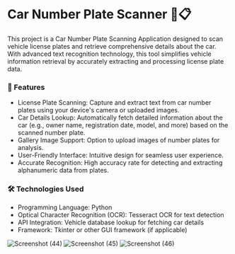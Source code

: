 
# Car Number Plate Scanner 🚗📋

This project is a Car Number Plate Scanning Application designed to scan vehicle license plates and retrieve comprehensive details about the car. With advanced text recognition technology, this tool simplifies vehicle information retrieval by accurately extracting and processing license plate data.

### 🔑 Features
* License Plate Scanning: Capture and extract text from car number plates using your device's camera or uploaded images.
* Car Details Lookup: Automatically fetch detailed information about the car (e.g., owner name, registration date, model, and more) based on the scanned number plate.
* Gallery Image Support: Option to upload images of number plates for analysis.
* User-Friendly Interface: Intuitive design for seamless user experience.
* Accurate Recognition: High accuracy rate for detecting and extracting alphanumeric data from plates.
### 🛠️ Technologies Used
* Programming Language: Python
* Optical Character Recognition (OCR): Tesseract OCR for text detection
* API Integration: Vehicle database lookup for fetching car details
* Framework: Tkinter or other GUI framework (if applicable)





![Screenshot (44)](https://github.com/user-attachments/assets/e45fc12d-442c-4f10-b3e5-24313bf44123)
![Screenshot (45)](https://github.com/user-attachments/assets/73f17be4-80aa-44a4-91e0-0b48a9d5f602)
![Screenshot (46)](https://github.com/user-attachments/assets/5fc61078-13a1-4375-a8fe-e1a73d14c9e9)

